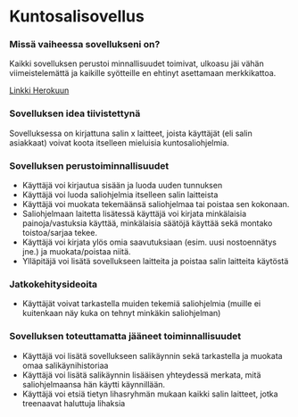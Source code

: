# Kuntosalisovellus

### Missä vaiheessa sovellukseni on?

Kaikki sovelluksen perustoi minnallisuudet toimivat, ulkoasu jäi vähän viimeistelemättä ja kaikille syötteille en ehtinyt asettamaan merkkikattoa.

[Linkki Herokuun](https://tsoha-kuntosalisovellus.herokuapp.com)

### Sovelluksen idea tiivistettynä

Sovelluksessa on kirjattuna salin x laitteet, joista käyttäjät (eli salin asiakkaat) voivat koota itselleen mieluisia kuntosaliohjelmia. 


### Sovelluksen perustoiminnallisuudet

- Käyttäjä voi kirjautua sisään ja luoda uuden tunnuksen
- Käyttäjä voi luoda saliohjelmia itselleen salin laitteista
- Käyttäjä voi muokata tekemäänsä saliohjelmaa tai poistaa sen kokonaan.
- Saliohjelmaan laitetta lisätessä käyttäjä voi kirjata minkälaisia painoja/vastuksia käyttää, minkälaisia säätöjä käyttää sekä montako toistoa/sarjaa tekee.
- Käyttäjä voi kirjata ylös omia saavutuksiaan (esim. uusi nostoennätys jne.) ja muokata/poistaa niitä.
- Ylläpitäjä voi lisätä sovellukseen laitteita ja poistaa salin laitteita käytöstä

### Jatkokehitysideoita

- Käyttäjät voivat tarkastella muiden tekemiä saliohjelmia (muille ei kuitenkaan näy kuka on tehnyt minkäkin saliohjelman)

### Sovelluksen toteuttamatta jääneet toiminnallisuudet
- Käyttäjä voi lisätä sovellukseen salikäynnin sekä tarkastella ja muokata omaa salikäynihistoriaa
- Käyttäjä voi lisätä salikäynnin lisääisen yhteydessä merkata, mitä saliohjelmaansa hän käytti käynnillään.
- Käyttäjä voi etsiä tietyn lihasryhmän mukaan kaikki salin laitteet, jotka treenaavat haluttuja lihaksia
